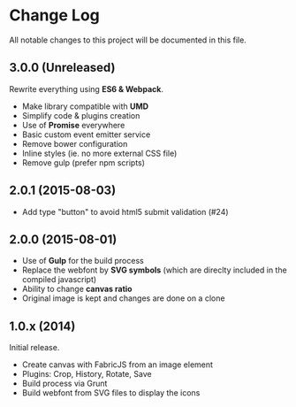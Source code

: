 # Change Log

All notable changes to this project will be documented in this file.

## 3.0.0 (Unreleased)

Rewrite everything using **ES6 & Webpack**.

- Make library compatible with **UMD**
- Simplify code & plugins creation
- Use of **Promise** everywhere
- Basic custom event emitter service
- Remove bower configuration
- Inline styles (ie. no more external CSS file)
- Remove gulp (prefer npm scripts)

## 2.0.1 (2015-08-03)

- Add type "button" to avoid html5 submit validation (#24)

## 2.0.0 (2015-08-01)

- Use of **Gulp** for the build process
- Replace the webfont by **SVG symbols** (which are direclty included in the compiled javascript)
- Ability to change **canvas ratio**
- Original image is kept and changes are done on a clone

## 1.0.x (2014)

Initial release.

- Create canvas with FabricJS from an image element
- Plugins: Crop, History, Rotate, Save
- Build process via Grunt
- Build webfont from SVG files to display the icons
